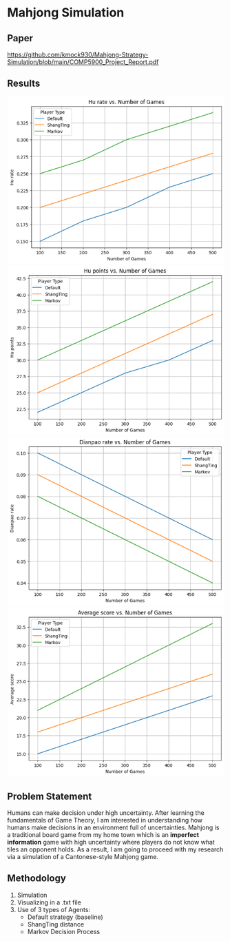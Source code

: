 # Mahjong Simulation
## Paper
https://github.com/kmock930/Mahjong-Strategy-Simulation/blob/main/COMP5900_Project_Report.pdf

## Results
![Hu Rate vs Number of Games](HuRate.png)
![Hu Points vs Number of Games](HuPoints.png)
![DianPao Rate vs Number of Games](DianPaoRate.png)
![Average Score vs Number of Games](AvgScore.png)

## Problem Statement
Humans can make decision under high uncertainty. After learning the fundamentals of Game Theory, I am interested in understanding how humans make decisions in an environment full of uncertainties. Mahjong is a traditional board game from my home town which is an **imperfect information** game with high uncertainty where players do not know what tiles an opponent holds. As a result, I am going to proceed with my research via a simulation of a Cantonese-style Mahjong game.

## Methodology
1. Simulation 
2. Visualizing in a .txt file
3. Use of 3 types of Agents: 
    * Default strategy (baseline)
    * ShangTing distance
    * Markov Decision Process